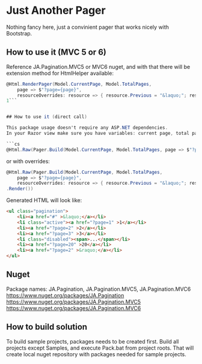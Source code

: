 # Just Another Pager

Nothing fancy here, just a convinient pager that works nicely with Bootstrap. 

## How to use it (MVC 5 or 6)

Reference JA.Pagination.MVC5 or MVC6 nuget, and with that there will be extension method for HtmlHelper available:

```cs
@Html.RenderPager(Model.CurrentPage, Model.TotalPages, 
    page => $"?page={page}",
    resourceOverrides: resource => { resource.Previous = "&laquo;"; resource.Next = "&raquo;"; })
1```


## How to use it (direct call)

This package usage doesn't require any ASP.NET dependencies. 
In your Razor view make sure you have variables: current page, total page count.   

```cs
@Html.Raw(Pager.Build(Model.CurrentPage, Model.TotalPages, page => $"?page={page}").Render())
```

or with overrides:

```cs
@Html.Raw(Pager.Build(Model.CurrentPage, Model.TotalPages, 
    page => $"?page={page}",
    resourceOverrides: resource => { resource.Previous = "&laquo;"; resource.Next = "&raquo;"; })
.Render())
```

Generated HTML will look like:

```html
<ul class="pagination">
	<li><a href="#" >&laquo;</a></li>
	<li class="active"><a href="?page=1" >1</a></li>
	<li><a href="?page=2" >2</a></li>
	<li><a href="?page=3" >3</a></li>
	<li class="disabled"><span>...</span></li>
	<li><a href="?page=20" >20</a></li>
	<li><a href="?page=2" >&raquo;</a></li>
</ul>
```

## Nuget

Package names: JA.Pagination, JA.Pagination.MVC5, JA.Pagination.MVC6   
https://www.nuget.org/packages/JA.Pagination  
https://www.nuget.org/packages/JA.Pagination.MVC5  
https://www.nuget.org/packages/JA.Pagination.MVC6   


## How to build solution

To build sample projects, packages needs to be created first. Build all projects except Samples, and execute Pack.bat from project roots. That will create local nuget repository with packages needed for sample projects.
